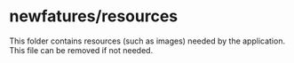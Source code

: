 # newfatures/resources

This folder contains resources (such as images) needed by the application. This file can
be removed if not needed.
